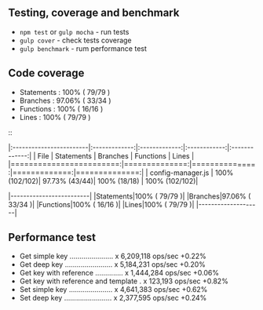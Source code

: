 ## Testing, coverage and benchmark

* `npm test` or `gulp mocha` - run tests
* `gulp cover` - check tests coverage
* `gulp benchmark` - rum performance test
 
## Code coverage

* Statements   : 100% ( 79/79 )
* Branches     : 97.06% ( 33/34 )
* Functions    : 100% ( 16/16 )
* Lines        : 100% ( 79/79 )

::

|:------------------------|:-------------:|:-------------:|:------------:|:-------------:|
| File                    | Statements    | Branches      | Functions    | Lines         |
|========================:|==============:|==============:|=============:|==============:|
|      config-manager.js  | 100% (102/102)| 97.73% (43/44)| 100% (18/18) | 100% (102/102)|



|-------------------------|
|Statements|100% ( 79/79 )|
|Branches|97.06% ( 33/34 )|
|Functions|100% ( 16/16 )|
|Lines|100% ( 79/79 )|
|--------------------|

## Performance test

* Get simple key ...................... x 6,209,118 ops/sec +0.22%
* Get deep key ........................ x 5,184,231 ops/sec +0.20%
* Get key with reference .............. x 1,444,284 ops/sec +0.06%
* Get key with reference and template . x 123,193 ops/sec +0.82%
* Set simple key ...................... x 4,641,383 ops/sec +0.62%
* Set deep key ........................ x 2,377,595 ops/sec +0.24%
